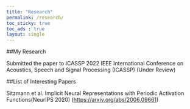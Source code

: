 ```yaml
---
title: "Research"
permalink: /research/
toc_sticky: true
toc_ads : true
layout: single
---
```

##My Research

Submitted the paper to ICASSP 2022 IEEE International Conference on Acoustics, Speech and Signal Processing (ICASSP) (Under Review)


##List of Interesting Papers

Sitzmann et al. Implicit Neural Representations with Periodic Activation Functions(NeurIPS 2020) (https://arxiv.org/abs/2006.09661)

